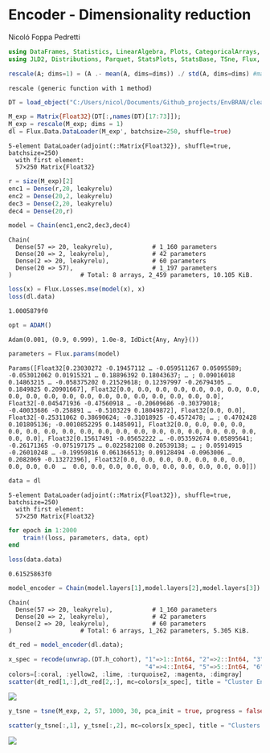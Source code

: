 Encoder - Dimensionality reduction
================
Nicoló Foppa Pedretti

``` julia
using DataFrames, Statistics, LinearAlgebra, Plots, CategoricalArrays, Flux.Data 
using JLD2, Distributions, Parquet, StatsPlots, StatsBase, TSne, Flux, Flux.Optimise
```

``` julia
rescale(A; dims=1) = (A .- mean(A, dims=dims)) ./ std(A, dims=dims) #max.(std(A, dims=dims), eps())
```

    rescale (generic function with 1 method)

``` julia
DT = load_object("C:/Users/nicol/Documents/Github_projects/EnvBRAN/clead_dt.jld2");
```

``` julia
M_exp = Matrix{Float32}(DT[:,names(DT)[17:73]]);
M_exp = rescale(M_exp; dims = 1)
dl = Flux.Data.DataLoader(M_exp', batchsize=250, shuffle=true)
```

    5-element DataLoader(adjoint(::Matrix{Float32}), shuffle=true, batchsize=250)
      with first element:
      57×250 Matrix{Float32}

``` julia
r = size(M_exp)[2]
enc1 = Dense(r,20, leakyrelu)
enc2 = Dense(20,2, leakyrelu)
dec3 = Dense(2,20, leakyrelu)
dec4 = Dense(20,r)

model = Chain(enc1,enc2,dec3,dec4)
```

    Chain(
      Dense(57 => 20, leakyrelu),           # 1_160 parameters
      Dense(20 => 2, leakyrelu),            # 42 parameters
      Dense(2 => 20, leakyrelu),            # 60 parameters
      Dense(20 => 57),                      # 1_197 parameters
    )                   # Total: 8 arrays, 2_459 parameters, 10.105 KiB.

``` julia
loss(x) = Flux.Losses.mse(model(x), x)
loss(dl.data)
```

    1.0005879f0

``` julia
opt = ADAM()
```

    Adam(0.001, (0.9, 0.999), 1.0e-8, IdDict{Any, Any}())

``` julia
parameters = Flux.params(model)
```

    Params([Float32[0.23030272 -0.19457112 … -0.059511267 0.05095589; -0.053012062 0.01915321 … 0.18896392 0.18043637; … ; 0.09016018 0.14863215 … -0.058375202 0.21529618; 0.12397997 -0.26794305 … 0.1849825 0.20901667], Float32[0.0, 0.0, 0.0, 0.0, 0.0, 0.0, 0.0, 0.0, 0.0, 0.0, 0.0, 0.0, 0.0, 0.0, 0.0, 0.0, 0.0, 0.0, 0.0, 0.0], Float32[-0.045471936 -0.47560918 … -0.20609686 -0.30379018; -0.40033686 -0.258891 … -0.5103229 0.18049872], Float32[0.0, 0.0], Float32[-0.25311062 0.38690624; -0.31018925 -0.4572478; … ; 0.4702428 0.101805136; -0.0010852295 0.1485091], Float32[0.0, 0.0, 0.0, 0.0, 0.0, 0.0, 0.0, 0.0, 0.0, 0.0, 0.0, 0.0, 0.0, 0.0, 0.0, 0.0, 0.0, 0.0, 0.0, 0.0], Float32[0.15617491 -0.05652222 … -0.053592674 0.05895641; -0.26171365 -0.075197175 … 0.022582108 0.20539138; … ; 0.05914915 -0.26010248 … -0.19959816 0.061366513; 0.09128494 -0.0963006 … 0.2082069 -0.13272396], Float32[0.0, 0.0, 0.0, 0.0, 0.0, 0.0, 0.0, 0.0, 0.0, 0.0  …  0.0, 0.0, 0.0, 0.0, 0.0, 0.0, 0.0, 0.0, 0.0, 0.0]])

``` julia
data = dl
```

    5-element DataLoader(adjoint(::Matrix{Float32}), shuffle=true, batchsize=250)
      with first element:
      57×250 Matrix{Float32}

``` julia
for epoch in 1:2000
    train!(loss, parameters, data, opt)
end
```

``` julia
loss(data.data)
```

    0.61525863f0

``` julia
model_encoder = Chain(model.layers[1],model.layers[2],model.layers[3])
```

    Chain(
      Dense(57 => 20, leakyrelu),           # 1_160 parameters
      Dense(20 => 2, leakyrelu),            # 42 parameters
      Dense(2 => 20, leakyrelu),            # 60 parameters
    )                   # Total: 6 arrays, 1_262 parameters, 5.305 KiB.

``` julia
dt_red = model_encoder(dl.data);
```

``` julia
x_spec = recode(unwrap.(DT.h_cohort), "1"=>1::Int64, "2"=>2::Int64, "3"=>3::Int64, 
                                      "4"=>4::Int64, "5"=>5::Int64, "6"=>6::Int64);
colors=[:coral, :yellow2, :lime, :turquoise2, :magenta, :dimgray]
scatter(dt_red[1,:],dt_red[2,:], mc=colors[x_spec], title = "Cluster Encoder", labels = "")
```

![](dim_red_aut_files/figure-commonmark/cell-15-output-1.svg)

``` julia
y_tsne = tsne(M_exp, 2, 57, 1000, 30, pca_init = true, progress = false);   
```

``` julia
scatter(y_tsne[:,1], y_tsne[:,2], mc=colors[x_spec], title = "Clusters T-Sne", labels = "")
```

![](dim_red_aut_files/figure-commonmark/cell-17-output-1.svg)
